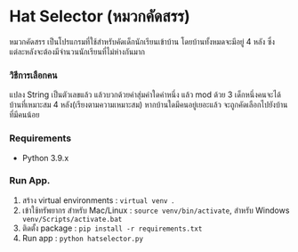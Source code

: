# Hat Selector (หมวกคัดสรร)
หมวกคัดสรร เป็นโปรแกรมที่ใช้สำหรับคัดเด็กนักเรียนเข้าบ้าน โดยบ้านทั้งหมดจะมีอยู่ 4 หลัง ซึ่งแต่ละหลังจะต้องมีจำนวนนักเรียนที่ไม่ห่างกันมาก

### วิธีการเลือกคน
แปลง String เป็นตัวเลขแล้ว แล้วบวกด้วยค่าสุ่มค่าใดค่าหนึ่ง แล้ว mod ด้วย 3
เด็กหนึ่งคนจะได้บ้านที่เหมาะสม 4 หลัง(เรียงตามความเหมาะสม) หากบ้านใดมีคนอยู่เยอะแล้ว จะถูกคัดเลือกไปยังบ้านที่มีคนน้อย




### Requirements 
<ul>
 <li>Python 3.9.x</li>
</ul>

### Run App.
<ol>
<li> สร้าง virtual environments : <code>virtual venv </code>.</li>  
<li> เข้าใช้ทรัพยากร สำหรับ Mac/Linux : <code>source venv/bin/activate</code>, สำหรับ Windows <code> venv/Scripts/activate.bat </code></li>
<li> ติดตั้ง package : <code>pip install -r requirements.txt</code></li>
<li> Run app : <code>python hatselector.py</code></li>
</ol>